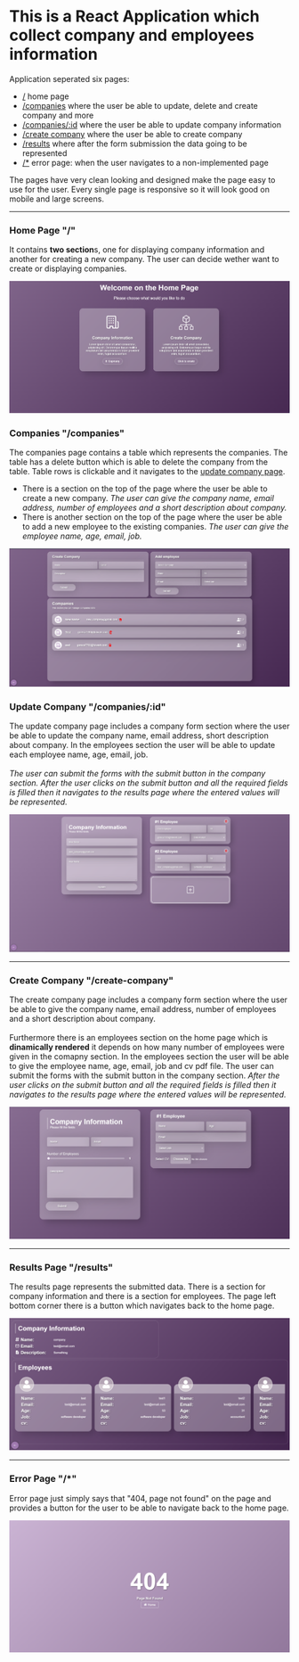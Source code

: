 # This is a React Application which collect company and employees information

Application seperated six pages:

- [/](#home-page) home page
- [/companies](#companies-companies) where the user be able to update, delete and create company and more
- [/companies/:id](#update-company-companiesid) where the user be able to update company information
- [/create company](#create-company-create-company) where the user be able to create company
- [ /results](#results-page-results) where after the form submission the data going to be represented
- [/\*](#error-page) error page: when the user navigates to a non-implemented page

The pages have very clean looking and designed make the page easy to use for the user. Every single page is responsive so it will look good on mobile and large screens.

---

### Home Page "/"

It contains **two section**s, one for displaying company information and another for creating a new company. The user can decide wether want to create or displaying companies.

![home-page-image](/docs/images/main-page.png)

### Companies "/companies"

The companies page contains a table which represents the companies. The table has a delete button which is able to delete the company from the table. Table rows is clickable and it navigates to the [update company page](#update-company-companiesid).

- There is a section on the top of the page where the user be able to create a new company. _The user can give the company name, email address, number of employees and a short description about company._
- There is another section on the top of the page where the user be able to add a new employee to the existing companies. _The user can give the employee name, age, email, job._

![companies page](./docs/images/companies.png)

### Update Company "/companies/:id"

The update company page includes a company form section where the user be able to update the company name, email address, short description about company. In the employees section the user will be able to update each employee name, age, email, job. <br/></br>_The user can submit the forms with the submit button in the company section. After the user clicks on the submit button and all the required fields is filled then it navigates to the results page where the entered values will be represented._

![update company page](./docs/images/update_company.png)

---

### Create Company "/create-company"

The create company page includes a company form section where the user be able to give the company name, email address, number of employees and a short description about company.
<br/><br/>Furthermore there is an employees section on the home page which is **dinamically rendered** it depends on how many number of employees were given in the comapny section. In the employees section the user will be able to give the employee name, age, email, job and cv pdf file. The user can submit the forms with the submit button in the company section. _After the user clicks on the submit button and all the required fields is filled then it navigates to the results page where the entered values will be represented._

![create-company-image](/docs/images/create-company.png)

---

### Results Page "/results"

The results page represents the submitted data. There is a section for company information and there is a section for employees. The page left bottom corner there is a button which navigates back to the home page.

![results-page-image](/docs/images/results-page.png)

---

### Error Page "/\*"

Error page just simply says that "404, page not found" on the page and provides a button for the user to be able to navigate back to the home page.

![error-page-image](/docs/images/error-page.png)
